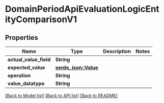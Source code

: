 # DomainPeriodApiEvaluationLogicEntityComparisonV1

## Properties

Name | Type | Description | Notes
------------ | ------------- | ------------- | -------------
**actual_value_field** | **String** |  | 
**expected_value** | [**serde_json::Value**](.md) |  | 
**operation** | **String** |  | 
**value_datatype** | **String** |  | 

[[Back to Model list]](../README.md#documentation-for-models) [[Back to API list]](../README.md#documentation-for-api-endpoints) [[Back to README]](../README.md)


